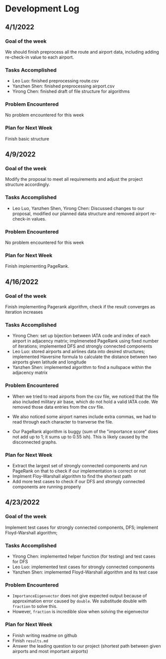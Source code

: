 # Development Log

## 4/1/2022

### Goal of the week

We should finish preprocess all the route and airport data, including adding re-check-in value to each airport.

### Tasks Accomplished

- Leo Luo: finished preprocessing route.csv
- Yanzhen Shen: finished preprocessing airport.csv
- Yirong Chen: finished draft of file structure for algorithms

### Problem Encountered

No problem encountered for this week

### Plan for Next Week

Finish basic structure

## 4/9/2022

### Goal of the week

Modify the proposal to meet all requirements and adjust the project structure accordingly.

### Tasks Accomplished

- Leo Luo, Yanzhen Shen, Yirong Chen: Discussed changes to our proposal, modified our planned data structure and removed airport re-check-in values.

### Problem Encountered

No problem encountered for this week

### Plan for Next Week

Finish implementing PageRank.

## 4/16/2022

### Goal of the week

Finish implementing Pagerank algorithm, check if the result converges as iteration increases

### Tasks Accomplished

- Yirong Chen: set up bijection between IATA code and index of each airport in adjacency matrix; implmeneted PageRank using fixed number of iterations; implemented DFS and strongly connected components
- Leo Luo: stored airports and airlines data into desired structures; implemented Haversine formula to calculate the distance between two airports given latitude and longitude
- Yanzhen Shen: implemented algorithm to find a nullspace within the adjacency matrix

### Problem Encountered

- When we tried to read airports from the csv file, we noticed that the file also included military air base, which do not hold a valid IATA code. We removed those data entries from the csv file.

- We also noticed some airport names include extra commas, we had to read through each character to tranverse the file.

- Our PageRank algorithm is buggy (sum of the "importance score" does not add up to 1; it sums up to 0.55 ish). This is likely caused by the disconnected graphs.

### Plan for Next Week

- Extract the largest set of strongly connected components and run PageRank on that to check if our implementation is correct or not
- Implment Floy-Warshall algorithm to find the shortest path
- Add more test cases to check if our DFS and strongly connected components are running properly

## 4/23/2022

### Goal of the week

Implement test cases for strongly connected components, DFS; implement Floyd-Warshall algorithm;

### Tasks Accomplished

- Yirong Chen: implemented helper function (for testing) and test cases for DFS 
- Leo Luo: implemented test cases for strongly connected components
- Yanzhen Shen: implemented Floyd-Warshall algorithm and its test case

### Problem Encountered

- `ImportanceEigenvector` does not give expected output because of approximation error caused by `double`. We substitude double with `fraction` to solve this.
- However, `fraction` is incredible slow when solving the eigenvector 

### Plan for Next Week

- Finish writing readme on github
- Finish `results.md`
- Answer the leading question to our project (shortest path between given airports and most important airports)


